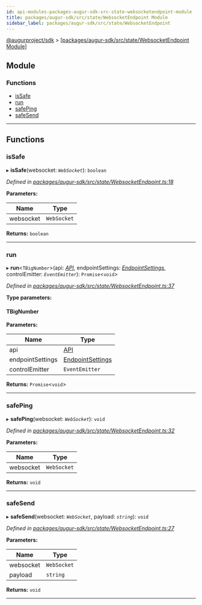 ```yaml
---
id: api-modules-packages-augur-sdk-src-state-websocketendpoint-module
title: packages/augur-sdk/src/state/WebsocketEndpoint Module
sidebar_label: packages/augur-sdk/src/state/WebsocketEndpoint
---
```


[@augurproject/sdk](api-readme.md) > [[packages/augur-sdk/src/state/WebsocketEndpoint Module]](api-modules-packages-augur-sdk-src-state-websocketendpoint-module.md)

## Module

### Functions

* [isSafe](api-modules-packages-augur-sdk-src-state-websocketendpoint-module.md#issafe)
* [run](api-modules-packages-augur-sdk-src-state-websocketendpoint-module.md#run)
* [safePing](api-modules-packages-augur-sdk-src-state-websocketendpoint-module.md#safeping)
* [safeSend](api-modules-packages-augur-sdk-src-state-websocketendpoint-module.md#safesend)

---

## Functions

<a id="issafe"></a>

###  isSafe

▸ **isSafe**(websocket: *`WebSocket`*): `boolean`

*Defined in [packages/augur-sdk/src/state/WebsocketEndpoint.ts:18](https://github.com/AugurProject/augur/blob/a689f5d0f9/packages/augur-sdk/src/state/WebsocketEndpoint.ts#L18)*

**Parameters:**

| Name | Type |
| ------ | ------ |
| websocket | `WebSocket` |

**Returns:** `boolean`

___
<a id="run"></a>

###  run

▸ **run**<`TBigNumber`>(api: *[API](api-classes-packages-augur-sdk-src-state-getter-api-api.md)*, endpointSettings: *[EndpointSettings](api-interfaces-packages-augur-sdk-src-state-getter-types-endpointsettings.md)*, controlEmitter: *`EventEmitter`*): `Promise`<`void`>

*Defined in [packages/augur-sdk/src/state/WebsocketEndpoint.ts:37](https://github.com/AugurProject/augur/blob/a689f5d0f9/packages/augur-sdk/src/state/WebsocketEndpoint.ts#L37)*

**Type parameters:**

#### TBigNumber 
**Parameters:**

| Name | Type |
| ------ | ------ |
| api | [API](api-classes-packages-augur-sdk-src-state-getter-api-api.md) |
| endpointSettings | [EndpointSettings](api-interfaces-packages-augur-sdk-src-state-getter-types-endpointsettings.md) |
| controlEmitter | `EventEmitter` |

**Returns:** `Promise`<`void`>

___
<a id="safeping"></a>

###  safePing

▸ **safePing**(websocket: *`WebSocket`*): `void`

*Defined in [packages/augur-sdk/src/state/WebsocketEndpoint.ts:32](https://github.com/AugurProject/augur/blob/a689f5d0f9/packages/augur-sdk/src/state/WebsocketEndpoint.ts#L32)*

**Parameters:**

| Name | Type |
| ------ | ------ |
| websocket | `WebSocket` |

**Returns:** `void`

___
<a id="safesend"></a>

###  safeSend

▸ **safeSend**(websocket: *`WebSocket`*, payload: *`string`*): `void`

*Defined in [packages/augur-sdk/src/state/WebsocketEndpoint.ts:27](https://github.com/AugurProject/augur/blob/a689f5d0f9/packages/augur-sdk/src/state/WebsocketEndpoint.ts#L27)*

**Parameters:**

| Name | Type |
| ------ | ------ |
| websocket | `WebSocket` |
| payload | `string` |

**Returns:** `void`

___


